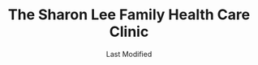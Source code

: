 ---
layout: location-page
date: Last Modified
description: "Local COVID-19 testing is available at The Sharon Lee Family Health Care Clinic in Kansas City, Kansas, USA."
permalink: "locations/kansas/kansas-city/the-sharon-lee-family-health-care-clinic/"
tags:
  - locations
  - kansas
title: The Sharon Lee Family Health Care Clinic
uniqueName: the-sharon-lee-family-health-care-clinic
state: Kansas
stateAbbr: KS
hood: "Kansas City"
address: "300-340 Southwest Blvd"
city: "Kansas City"
zip: "66103"
zipsNearby: "66002 66006 66007 66008 66012 66013 66016 66017 66018 66019 66020 66021 66023 66024 66025 66026 66030 66033 66036 66101 66102 66103 66104 66105 66106 66109 66110 66111 66112 66113 66115 66117 66118 66119 66160 66040 66041 66042 66044 66045 66046 66047 66049 66027 66043 66048 66050 66052 66053 66054 66058 66060 66031 66051 66061 66062 66063 66064 66066 66067 66070 66071 66072 66073 66076 66078 66079 66080 66201 66202 66203 66204 66205 66206 66207 66208 66209 66210 66211 66212 66213 66214 66215 66216 66217 66218 66219 66220 66221 66222 66223 66224 66225 66226 66227 66250 66251 66276 66282 66283 66285 66286 66083 66085 66086 66087 66088 66090 66092 66097 64720 64401 64001 64620 64421 64422 64722 64723 64725 64011 64012 64726 64013 64014 64015 64624 64016 64730 64017 64018 64429 64019 64733 64430 64734 64020 64021 64436 64637 64739 64439 64440 64022 64742 64743 64443 64444 64024 64073 64028 64448 64746 64747 64454 64029 64030 64034 64644 64035 64701 64459 64036 64037 64040 64048 64050 64051 64052 64053 64054 64055 64056 64057 64058 64101 64102 64105 64106 64108 64109 64110 64111 64112 64113 64114 64116 64117 64118 64119 64120 64121 64123 64124 64125 64126 64127 64128 64129 64130 64131 64132 64133 64134 64136 64137 64138 64139 64141 64144 64145 64146 64147 64148 64149 64150 64151 64152 64153 64154 64155 64156 64157 64158 64161 64163 64164 64165 64166 64167 64168 64170 64171 64179 64180 64184 64187 64188 64190 64191 64195 64196 64197 64198 64199 64999 64060 64649 64650 64061 64465 64062 64002 64063 64064 64065 64081 64082 64086 64761 64066 64067 64068 64069 64070 64469 64071 64072 64074 64668 64680 64075 64076 64077 64474 64078 64079 64477 64080 64671 64083 64084 64085 64484 64501 64502 64503 64504 64505 64506 64507 64508 64485 64088 64089 64490 64090 64492 64493 64494 64788 64092 64093 64096 64497 64097 64098 64689 66409 66414 66419 66424 66429 66440 66509 66512 66524 66528 66542 66601 66603 66604 66605 66606 66607 66608 66609 66610 66611 66612 66614 66615 66616 66617 66618 66619 66620 66621 66622 66624 66625 66626 66628 66629 66636 66647 66667 66675 66683 66699 66543 66546 65321 65327 65336 64172 64183 64185 64192 64193 64194 64944 66077 66279 66637 66642 66652 66653 66692" 
mapUrl: "http://maps.apple.com/?q=The+Sharon+Lee+Family+Health+Care+Clinic&address=300-340+Southwest+Blvd,Kansas+City,Kansas,66103"
locationType: Drive-thru
phone: "913-396-7070"
website: "http://www.swbfhc.org/"
onlineBooking: undefined
closed: undefined
closedUpdate: May 18th, 2020
notes: "Free. For individuals with symptoms. Requires doctor's referral. By appointment only."
days: Weekdays
hours: 8AM-5PM
ctaMessage: Learn more
ctaUrl: "http://www.swbfhc.org/"
---